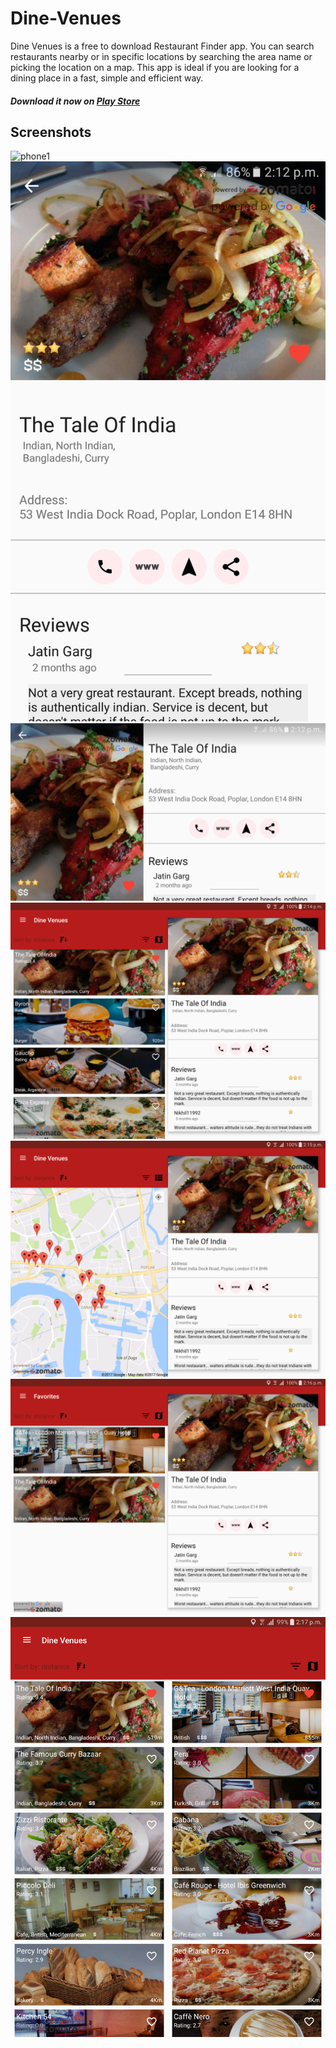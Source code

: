 # Dine-Venues
Dine Venues is a free to download Restaurant Finder app. You can search restaurants nearby or in specific locations by searching the area name or picking the location on a map.
This app is ideal if you are looking for a dining place in a fast, simple and efficient way.
##### Download it now on [Play Store](https://play.google.com/store/apps/details?id=com.gcna.dinevenues)
## Screenshots
![phone1](https://goo.gl/Cg28wS)
![phone2](https://github.com/andreasioannoutech/Dine-Venues/blob/master/screenshots/phone2.png)
![phone3](https://github.com/andreasioannoutech/Dine-Venues/blob/master/screenshots/phone3.png)
![tablet1](https://github.com/andreasioannoutech/Dine-Venues/blob/master/screenshots/tablet1.png)
![tablet2](https://github.com/andreasioannoutech/Dine-Venues/blob/master/screenshots/tablet2.png)
![tablet3](https://github.com/andreasioannoutech/Dine-Venues/blob/master/screenshots/tablet3.png)
![tablet4](https://github.com/andreasioannoutech/Dine-Venues/blob/master/screenshots/tablet4.png)
